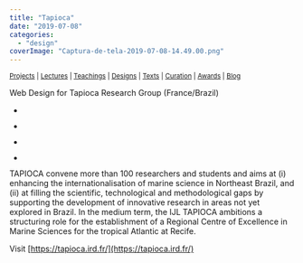 ```yaml
---
title: "Tapioca"
date: "2019-07-08"
categories: 
  - "design"
coverImage: "Captura-de-tela-2019-07-08-14.49.00.png"
---
```


<small>[Projects](../projects.html) | [Lectures](../lectures.html) | [Teachings](../teachings.html) | [Designs](../designs.html) | [Texts](../texts.html) | [Curation](../curation.html) | [Awards](../awards.html) | <a href="https://readruiz.medium.com/" target="_blank">Blog</a></small>

Web Design for Tapioca Research Group (France/Brazil)

- <a href="https://thisismyart.eratudomato.online/wp-content/uploads/sites/11/2019/07/Captura-de-tela-2019-07-08-14.48.31-1024x540.png"><img src="images/Captura-de-tela-2019-07-08-14.48.31-1024x540.png" alt="" /></a>
    
- <a href="https://thisismyart.eratudomato.online/wp-content/uploads/sites/11/2019/07/Captura-de-tela-2019-07-08-14.49.00-1024x540.png"><img src="images/Captura-de-tela-2019-07-08-14.49.00-1024x540.png" alt="" /></a>
    
- <a href="https://thisismyart.eratudomato.online/wp-content/uploads/sites/11/2019/07/Captura-de-tela-2019-07-08-14.50.44-1024x539.png"><img src="images/Captura-de-tela-2019-07-08-14.50.44-1024x539.png" alt="" /></a>
    
- <a href="https://thisismyart.eratudomato.online/wp-content/uploads/sites/11/2019/07/Captura-de-tela-2019-07-08-14.49.49-1024x508.png"><img src="images/Captura-de-tela-2019-07-08-14.49.49-1024x508.png" alt="" /></a>
    

TAPIOCA convene more than 100 researchers and students and aims at (i) enhancing the internationalisation of marine science in Northeast Brazil, and (ii) at filling the scientific, technological and methodological gaps by supporting the development of innovative research in areas not yet explored in Brazil. In the medium term, the IJL TAPIOCA ambitions a structuring role for the establishment of a Regional Centre of Excellence in Marine Sciences for the tropical Atlantic at Recife.

Visit [https://tapioca.ird.fr/](https://tapioca.ird.fr/)
